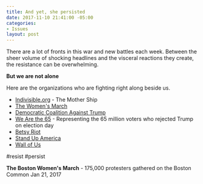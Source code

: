 ```yaml
---
title: And yet, she persisted
date: 2017-11-10 21:41:00 -05:00
categories:
- Issues
layout: post
---
```


There are a lot of fronts in this war and new battles each week. Between the sheer volume of shocking headlines and the visceral reactions they create, the resistance can be overwhelming. 

**But we are not alone**

Here are the organizations who are fighting right along beside us. 
* [Indivisible.org](https://www.indivisible.org/) - The Mother Ship
* [The Women's March](http://bit.ly/2zx7YKs)
* [Democratic Coalition Against Trump](http://bit.ly/2zOHh55)
* [We Are the 65](http://thesixtyfive.org/home) - Representing the 65 million voters who rejected Trump on election day
* [Betsy Riot](http://betsyriot.com/)
* [Stand Up America](https://www.standupamerica.com/)
* [Wall of Us](http://bit.ly/2zBsJ5w)

#resist #persist

**The Boston Women's March** - 175,000 protesters gathered on the Boston Common Jan 21, 2017
